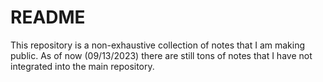 # README
This repository is a non-exhaustive collection of notes that I am making public. As of now (09/13/2023) there are still tons of notes that I have not integrated into the main repository. 
